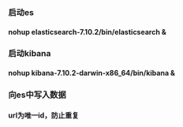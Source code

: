 

### 启动es
#### nohup elasticsearch-7.10.2/bin/elasticsearch &

### 启动kibana
#### nohup  kibana-7.10.2-darwin-x86_64/bin/kibana &

### 向es中写入数据
#### url为唯一id，防止重复

